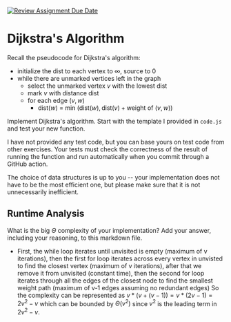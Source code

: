 [![Review Assignment Due Date](https://classroom.github.com/assets/deadline-readme-button-24ddc0f5d75046c5622901739e7c5dd533143b0c8e959d652212380cedb1ea36.svg)](https://classroom.github.com/a/2Wy-Iis-)
# Dijkstra's Algorithm

Recall the pseudocode for Dijkstra's algorithm:
- initialize the dist to each vertex to $\infty$, source to 0
- while there are unmarked vertices left in the graph
    - select the unmarked vertex $v$ with the lowest dist
    - mark $v$ with distance dist
    - for each edge $(v,w)$
        - dist($w$) = min $\left(\textrm{dist}(w), \textrm{dist}(v) + \textrm{weight of }(v, w)\right)$

Implement Dijkstra's algorithm. Start with the template I provided in `code.js`
and test your new function.

I have not provided any test code, but you can base yours on test code from
other exercises. Your tests must check the correctness of the result of running
the function and run automatically when you commit through a GitHub action.

The choice of data structures is up to you -- your implementation does not have
to be the most efficient one, but please make sure that it is not unnecessarily
inefficient.

## Runtime Analysis

What is the big $\Theta$ complexity of your implementation? Add your
answer, including your reasoning, to this markdown file.

- First, the while loop iterates until unvisited is empty (maximum of v iterations), then the first for loop iterates across every vertex in unvisted to find the closest vertex (maximum of v iterations), after that we remove it from unvisited (constant time), then the second for loop iterates through all the edges of the closest node to find the smallest weight path (maximum of v-1 edges assuming no redundant edges) So the complexity can be represented as $v * (v + (v - 1)) = v * (2v - 1) = 2v^2 - v$ which can be bounded by $\Theta(v^2)$ since $v^2$ is the leading term in $2v^2 - v.$